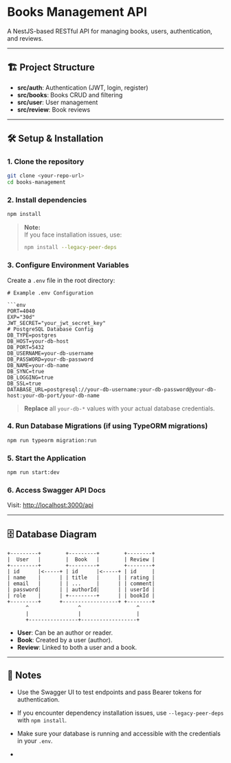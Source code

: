 # Books Management API

A NestJS-based RESTful API for managing books, users, authentication, and reviews.

---

## 🏗️ Project Structure

- **src/auth**: Authentication (JWT, login, register)
- **src/books**: Books CRUD and filtering
- **src/user**: User management
- **src/review**: Book reviews

---

## 🛠️ Setup & Installation

### 1. Clone the repository

```bash
git clone <your-repo-url>
cd books-management
```

### 2. Install dependencies

```bash
npm install
```

> **Note:**  
> If you face installation issues, use:
> ```bash
> npm install --legacy-peer-deps
> ```

### 3. Configure Environment Variables

Create a `.env` file in the root directory:

```
# Example .env Configuration

```env
PORT=4040
EXP="30d"
JWT_SECRET="your_jwt_secret_key"
# PostgreSQL Database Config
DB_TYPE=postgres
DB_HOST=your-db-host
DB_PORT=5432
DB_USERNAME=your-db-username
DB_PASSWORD=your-db-password
DB_NAME=your-db-name
DB_SYNC=true
DB_LOGGING=true
DB_SSL=true
DATABASE_URL=postgresql://your-db-username:your-db-password@your-db-host:your-db-port/your-db-name
```

> **Replace** all `your-db-*` values with your actual database credentials.


### 4. Run Database Migrations (if using TypeORM migrations)

```bash
npm run typeorm migration:run
```

### 5. Start the Application

```bash
npm run start:dev
```

### 6. Access Swagger API Docs

Visit: [http://localhost:3000/api](http://localhost:3000/api)

---

## 🗄️ Database Diagram

```plaintext
+---------+        +---------+        +--------+
|  User   |        |  Book   |        | Review |
+---------+        +---------+        +--------+
| id      |<-----+ | id      |<-----+ | id     |
| name    |      | | title   |      | | rating |
| email   |      | | ...     |      | | comment|
| password|      | | authorId|      | | userId |
| role    |      | +---------+      | | bookId |
+---------+      +------------------+ +--------+
      ^                ^                  ^
      |                |                  |
      +----------------+------------------+
```

- **User**: Can be an author or reader.
- **Book**: Created by a user (author).
- **Review**: Linked to both a user and a book.

---

## 📒 Notes

- Use the Swagger UI to test endpoints and pass Bearer tokens for authentication.
- If you encounter dependency installation issues, use `--legacy-peer-deps` with `npm install`.
- Make sure your database is running and accessible with the credentials in your `.env`.

-

